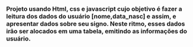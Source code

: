 <h3>
Projeto usando Html, css e javascript cujo objetivo é fazer a leitura dos dados do usuário [nome,data_nasc] e assim, e <br>
apresentar dados sobre seu signo. Neste ritmo, esses dados irão ser alocados em uma tabela, emitindo as informações do usuário.
</h3>
